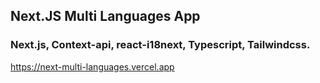 ## Next.JS Multi Languages App

### Next.js, Context-api, react-i18next, Typescript, Tailwindcss.

https://next-multi-languages.vercel.app
